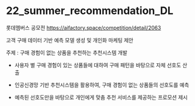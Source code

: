 # 22_summer_recommendation_DL
롯데멤버스 공모전
https://aifactory.space/competition/detail/2063

고객 구매 데이터 기반 예측 모델 생성 및 개인화 마케팅 제안

주제 : 구매 경험이 없는 상품을 추천하는 추천시스템 개발

 - 사용자 별 구매 경험이 있는 상품들에 대하여 구매 패턴을 바탕으로 자체 선호도 산출
 
 - 인공신경망 기반 추천시스템을 활용하여, 구매 경험이 없는 상품들의 선호도를 예측
 
 - 예측된 선호도만을 바탕으로 개인에게 맞춤 추천 서비스를 제공하는 프로모션 제시
